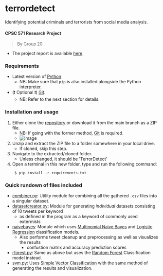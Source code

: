 # terrordetect
Identifying potential criminals and terrorists from social  media analysis.

#### CPSC 571 Research Project
> By Group 20
-  The project report is available [here](https://github.com/Bhodrolok/TerrorDetect/blob/main/CPSC571-ProjRep-G20.pdf).

### Requirements

- Latest version of [Python](https://www.python.org/downloads/)
    - NB: Make sure that `pip` is also installed alongside the Python interpreter.
- (:heavy_exclamation_mark: Optional :heavy_exclamation_mark:) [Git](https://www.git-scm.com/downloads).
    - NB: Refer to the next section for details.

### Installation and usage
1. Either clone the [repository](https://github.com/bhodrolok/TerrorDetect.git) or download it from the main branch as a ZIP file.
    - NB: If going with the former method, [Git](https://www.git-scm.com/downloads) is required.
    - ![image](https://github.com/bhodrolok/TerrorDetect/assets/51386657/294342b0-590f-49d2-95df-af56e472fb7c)
2. Unzip and extract the ZIP file to a folder somewhere in your local drive.
    - If cloned, skip this step.
3. Navigate to the extracted/cloned folder.
    - Unless changed, it should be 'TerrorDetect'
5. Open a terminal in this new folder, type and run the following command:
   ```console
    $ pip install -r requirements.txt
   ``` 

### Quick rundown of files included
- [combiner.py](./combiner.py): Utility module for combining all the gathered `.csv` files into a singular dataset. 
- [datasetcreator.py](./datasetcreator.py): Module for generating _individual_ datasets consisting of 10 tweets per keyword
    - as defined in the program as a keyword of commonly used extermists
- [naivebayes](./naivebayes.py): Module which uses [Multinomial Naive Bayes](https://en.wikipedia.org/wiki/Naive_Bayes_classifier#Multinomial_naive_Bayes) and [Logistic Regression](https://en.wikipedia.org/wiki/Logistic_regression) classification models.
    - Also performs tweet cleanup and preprocessing as well as visualizes the results
        - confustion matrix and accuracy prediction scores
- [rforest.py](./rforest.py): Same as above but uses the [Random Forest](https://en.wikipedia.org/wiki/Random_forest) Classification model instead.
- [svm.py](./svm.py): Uses [Simple Vector Classification](https://en.wikipedia.org/wiki/Support_vector_machine) with the same method of generating the results and visualization.
